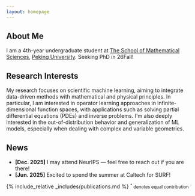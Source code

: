 ```yaml
---
layout: homepage
---
```


## About Me

I am a 4th-year undergraduate student at [The School of Mathematical Sciences](http://english.math.pku.edu.cn/index.htm), [Peking University](https://english.pku.edu.cn). Seeking PhD in 26Fall!

## Research Interests
My research focuses on scientific machine learning, aiming to integrate data-driven methods with mathematical and physical principles. In particular, I am interested in operator learning approaches in infinite-dimensional function spaces, with applications such as solving partial differential equations (PDEs) and inverse problems. I'm also deeply interested in the out-of-distribution behavior and generalization of ML models, especially when dealing with complex and variable geometries.

## News

- **[Dec. 2025]** I may attend NeurIPS — feel free to reach out if you are there!  
- **[Jun. 2025]** Excited to spend the summer at Caltech for SURF!

{% include_relative _includes/publications.md %}
<small> <sup>*</sup> denotes equal contribution</small>
